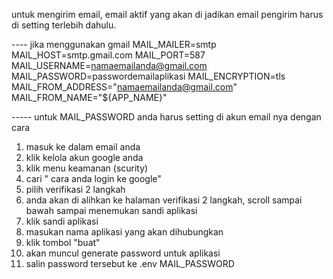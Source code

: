 untuk mengirim email, email aktif yang akan di jadikan email pengirim harus di setting terlebih dahulu.

---- jika menggunakan gmail
MAIL_MAILER=smtp
MAIL_HOST=smtp.gmail.com
MAIL_PORT=587
MAIL_USERNAME=namaemailanda@gmail.com
MAIL_PASSWORD=passwordemailaplikasi
MAIL_ENCRYPTION=tls
MAIL_FROM_ADDRESS="namaemailanda@gmail.com"
MAIL_FROM_NAME="${APP_NAME}"

----- untuk MAIL_PASSWORD anda harus setting di akun email nya dengan cara 
1. masuk ke dalam email anda
2. klik kelola akun google anda
3. klik menu keamanan (scurity)
4. cari " cara anda login ke google"
5. pilih verifikasi 2 langkah
6. anda akan di alihkan ke halaman verifikasi 2 langkah, scroll sampai bawah sampai menemukan sandi aplikasi
7. klik sandi aplikasi
8. masukan nama aplikasi yang akan dihubungkan
9. klik tombol "buat"
10. akan muncul generate password untuk aplikasi
11. salin password tersebut ke .env MAIL_PASSWORD
